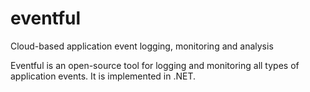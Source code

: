 # eventful
Cloud-based application event logging, monitoring and analysis

Eventful is an open-source tool for logging and monitoring all types of application events. It is implemented in .NET.
